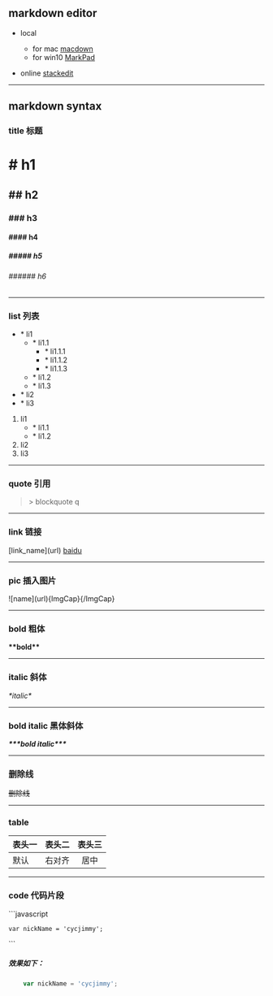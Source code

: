 ## markdown editor
* local
	* for mac [macdown](http://macdown.uranusjr.com)
	* for win10 [MarkPad](http://code52.org/DownmarkerWPF/)

* online
[stackedit](https://stackedit.io) 


***


## markdown syntax
### title 标题
# \# h1
## \#\# h2
### \#\#\# h3
#### \#\#\#\# h4
##### \#\#\#\#\# h5
###### \#\#\#\#\#\# h6

***

### list 列表
* \* li1
	* \* li1.1
		* \* li1.1.1
		* \* li1.1.2
		* \* li1.1.3
	* \* li1.2
	* \* li1.3
* \* li2
* \* li3

1. li1
	* \* li1.1
	* \* li1.2
2. li2
3. li3

***
### quote 引用
> \> blockquote q

***
### link 链接
 \[link_name\]\(url\)
[baidu](http://baidu.com)

***
### pic 插入图片
\!\[name\]\(url\)\{ImgCap\}\{\/ImgCap\}

***
### bold 粗体
**\*\*bold\*\***

***
### italic 斜体

*\*italic\**


***
### bold italic 黑体斜体

***\*\*\*bold italic\*\*\****

***

### 删除线

~~删除线~~

***
### table

| 表头一 | 表头二 | 表头三 |
| ------- | -------:|:--------:|
| 默认     | 右对齐 | 居中      |

***

### code 代码片段
\`\`\`javascript

	var nickName = 'cycjimmy';
  
\`\`\`

##### 效果如下：

```javascript
	var nickName = 'cycjimmy';
```